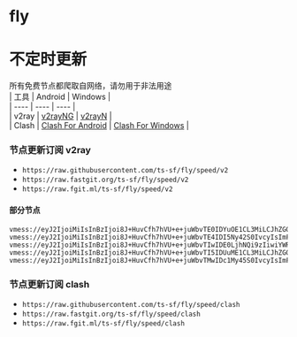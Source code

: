 # fly
# 不定时更新
所有免费节点都爬取自网络，请勿用于非法用途  
|  工具  | Android  | Windows  |  
|  ----  | ----   | ----  |  
| v2ray  | [v2rayNG](https://github.com/2dust/v2rayNG/releases) | [v2rayN](https://github.com/2dust/v2rayN/releases) |  
| Clash  | [Clash For Android](https://github.com/Kr328/ClashForAndroid/releases) | [Clash For Windows](https://github.com/Fndroid/clash_for_windows_pkg/releases) | 
  
### 节点更新订阅  v2ray
- `https://raw.githubusercontent.com/ts-sf/fly/speed/v2`  
- `https://raw.fastgit.org/ts-sf/fly/speed/v2`  
- `https://raw.fgit.ml/ts-sf/fly/speed/v2`  
#### 部分节点  
``` 
vmess://eyJ2IjoiMiIsInBzIjoi8J+HuvCfh7hVU+e+juWbvTE0IDYuOE1CL3MiLCJhZGQiOiJidWppZGFvLmNsb3VkIiwicG9ydCI6IjQ0MyIsImlkIjoiOTE5ZTFhNzItOTcyMC0zZWE1LWE5ZjgtODAxNDZhZmVhN2Y3IiwiYWlkIjoiMCIsInNjeSI6ImF1dG8iLCJuZXQiOiJ3cyIsInR5cGUiOiJub25lIiwiaG9zdCI6InB4LTAwMi54aWFveGlhb2J1amlkYW8ueHl6IiwicGF0aCI6Ii94aWFvZGFvP2VkPTIwNDgiLCJ0bHMiOiJ0bHMiLCJzbmkiOiIiLCJ0ZXN0X25hbWUiOiJVU+e+juWbvTE0In0=
vmess://eyJ2IjoiMiIsInBzIjoi8J+HuvCfh7hVU+e+juWbvTE4IDI5Ny42S0IvcyIsImFkZCI6IjE0Ni4xOTAuMTA1LjkxIiwicG9ydCI6IjQ2MTI4IiwiaWQiOiI5NDEyNTMyYi02YzE1LTQwZTgtOTBiYi1kYjBjZTYzZjhkYmIiLCJhaWQiOiIwIiwic2N5IjoiYXV0byIsIm5ldCI6IndzIiwidHlwZSI6IiIsImhvc3QiOiJtZWRpYS1leHAxLmxpY2RuLmNvbSIsInBhdGgiOiIvIiwidGxzIjoiIiwic25pIjoiIiwidGVzdF9uYW1lIjoiVVPnvo7lm70xOCJ9
vmess://eyJ2IjoiMiIsInBzIjoi8J+HuvCfh7hVU+e+juWbvTIwIDE0LjhNQi9zIiwiYWRkIjoid3d3LnZpc2EuY29tIiwicG9ydCI6IjQ0MyIsImlkIjoiMmUxZGRiZTctOWQ1ZS00YjY4LTkzYTAtOTJmMTczMDliM2EyIiwiYWlkIjoiMCIsInNjeSI6ImF1dG8iLCJuZXQiOiJ3cyIsInR5cGUiOiJub25lIiwiaG9zdCI6ImJyYW5kcy1wcm92aWRlbmNlLXdhbGwtYXNzb2NpYXRlcy50cnljbG91ZGZsYXJlLmNvbSIsInBhdGgiOiIyZTFkZGJlNy05ZDVlLTRiNjgtOTNhMC05MmYxNzMwOWIzYTItdm0iLCJ0bHMiOiJ0bHMiLCJzbmkiOiIiLCJ0ZXN0X25hbWUiOiJVU+e+juWbvTIwIn0=
vmess://eyJ2IjoiMiIsInBzIjoi8J+HuvCfh7hVU+e+juWbvTI5IDUuME1CL3MiLCJhZGQiOiJhLm1haGlsdS5zaXRlIiwicG9ydCI6IjIwODMiLCJpZCI6IjZkNjI3ODZkLTU2NjMtNDA3YS05ZjlhLTUyMGJhMDhkZDJjMiIsImFpZCI6IjAiLCJzY3kiOiJhdXRvIiwibmV0Ijoid3MiLCJ0eXBlIjoibm9uZSIsImhvc3QiOiJhLm1haGlsdS5zaXRlIiwicGF0aCI6IjZkNjI3ODZkLTU2NjMtNDA3YS05ZjlhLTUyMGJhMDhkZDJjMi12bSIsInRscyI6InRscyIsInNuaSI6IiIsInRlc3RfbmFtZSI6IlVT576O5Zu9MjkifQ==
vmess://eyJ2IjoiMiIsInBzIjoi8J+HuvCfh7hVU+e+juWbvTMwIDc1My45S0IvcyIsImFkZCI6IjE0Ni4xOTAuOTkuNzQiLCJwb3J0IjoiNDQxNjciLCJpZCI6IjI3YjQ4NmM3LTk1MjItNGE3Ni1hZTY3LTFlMWE3OGM1ZTRiYSIsImFpZCI6IjAiLCJzY3kiOiJhdXRvIiwibmV0Ijoid3MiLCJ0eXBlIjoibm9uZSIsImhvc3QiOiJtZWRpYS1leHAxLmxpY2RuLmNvbSIsInBhdGgiOiIvIiwidGxzIjoiIiwic25pIjoiIiwidGVzdF9uYW1lIjoiVVPnvo7lm70zMCJ9
```
### 节点更新订阅  clash
- `https://raw.githubusercontent.com/ts-sf/fly/speed/clash`  
- `https://raw.fastgit.org/ts-sf/fly/speed/clash`  
- `https://raw.fgit.ml/ts-sf/fly/speed/clash`  


